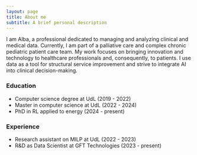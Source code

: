 ```yaml
---
layout: page
title: About me
subtitle: A brief personal description
---
```


I am Alba, a professional dedicated to managing and analyzing clinical and medical data. Currently, I am part of a palliative care and complex chronic pediatric patient care team. My work focuses on bringing innovation and technology to healthcare professionals and, consequently, to patients. I use data as a tool for structural service improvement and strive to integrate AI into clinical decision-making.

### Education

- Computer science degree at UdL (2019 - 2022)
- Master in computer science at UdL (2022 - 2024)
- PhD in RL applied to energy (2024 - present)

### Experience
- Research assistant on MILP at UdL (2022 - 2023)
- R&D as Data Scientist at GFT Technologies (2023 - present)
